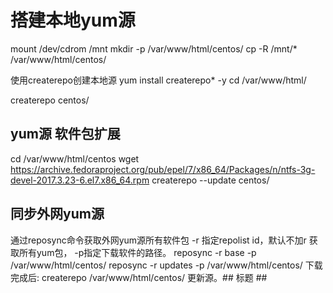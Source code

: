 ﻿# 搭建本地yum源

mount /dev/cdrom /mnt
mkdir -p /var/www/html/centos/
cp -R /mnt/* /var/www/html/centos/

使用createrepo创建本地源
yum install createrepo* -y
cd /var/www/html/

createrepo centos/

yum源 软件包扩展
----------
cd /var/www/html/centos
wget https://archive.fedoraproject.org/pub/epel/7/x86_64/Packages/n/ntfs-3g-devel-2017.3.23-6.el7.x86_64.rpm 
createrepo --update centos/


同步外网yum源
--------
通过reposync命令获取外网yum源所有软件包 -r 指定repolist id，默认不加r 获取所有yum包， -p指定下载软件的路径。
reposync -r base -p /var/www/html/centos/
reposync -r updates -p /var/www/html/centos/
下载完成后:
createrepo /var/www/html/centos/
更新源。## 标题 ##



